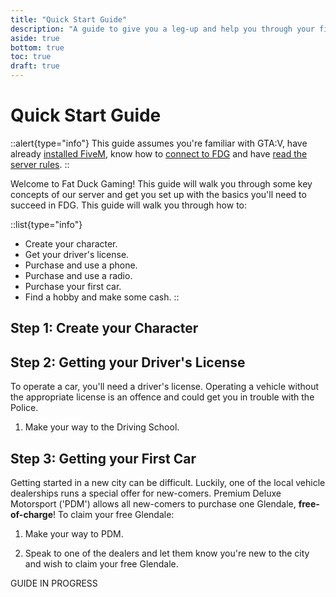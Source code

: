 ```yaml
---
title: "Quick Start Guide"
description: "A guide to give you a leg-up and help you through your first day on FDG."
aside: true
bottom: true
toc: true
draft: true
---
```


# Quick Start Guide

::alert{type="info"}
This guide assumes you're familiar with GTA:V, have already [installed FiveM](/server-docs/getting-started/installation), know how to [connect to FDG](/server-docs/getting-started/how-to-connect) and have [read the server rules](/server-docs/rules/rules-overview).
::

Welcome to Fat Duck Gaming! This guide will walk you through some key concepts of our server and get you set up with the basics you'll need to succeed in FDG. This guide will walk you through how to:

::list{type="info"}
- Create your character.
- Get your driver's license.
- Purchase and use a phone.
- Purchase and use a radio.
- Purchase your first car.
- Find a hobby and make some cash.
::

## Step 1: Create your Character

## Step 2: Getting your Driver's License

To operate a car, you'll need a driver's license. Operating a vehicle without the appropriate license is an offence and could get you in trouble with the Police.

1. Make your way to the Driving School.

## Step 3: Getting your First Car

Getting started in a new city can be difficult. Luckily, one of the local vehicle dealerships runs a special offer for new-comers. Premium Deluxe Motorsport ('PDM') allows all new-comers to purchase one Glendale, **free-of-charge**! To claim your free Glendale:

1. Make your way to PDM.

2. Speak to one of the dealers and let them know you're new to the city and wish to claim your free Glendale.

GUIDE IN PROGRESS